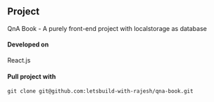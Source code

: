 ## Project
QnA Book - A purely front-end project with localstorage as database

#### Developed on
React.js

#### Pull project with
`git clone git@github.com:letsbuild-with-rajesh/qna-book.git`
